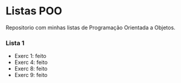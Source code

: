 # Listas POO
 Repositorio com minhas listas de Programação Orientada a Objetos.

<h3>Lista 1</h3>
<ul>
<li>Exerc 1: feito</li>
<li>Exerc 4: feito</li>
<li>Exerc 8: feito</li>
<li>Exerc 9: feito</li>
</ul>
